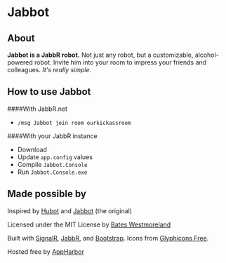 Jabbot
===

About
--
**Jabbot is a JabbR robot.** Not just any robot, but a customizable, alcohol-powered robot. Invite him into your room to impress your friends and colleagues. *It's really simple.*

How to use Jabbot
---
####With JabbR.net
* `/msg Jabbot join room ourkickassroom`

####With your JabbR instance
* Download
* Update `app.config` values
* Compile `Jabbot.Console`
* Run `Jabbot.Console.exe`

Made possible by
---
Inspired by [Hubot](http://hubot.github.com) and [Jabbot](https://github.com/davidfowl/Jabbot) (the original) 

Licensed under the MIT License by [Bates Westmoreland](https://github.com/betobates)

Built with [SignalR](http://signalr.net), [JabbR](http://jabbr.net), and [Bootstrap](http://twitter.github.com/bootstrap). Icons from [Glyphicons Free](http://glyphicons.com).

Hosted free by [AppHarbor](http://appharbor.com)